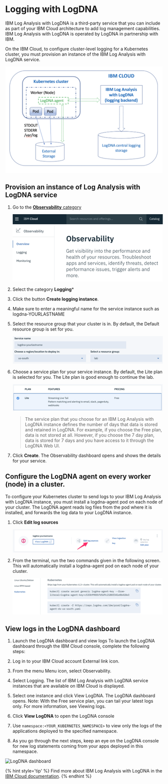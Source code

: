 # Logging with LogDNA

IBM Log Analysis with LogDNA is a third-party service that you can include as part of your IBM Cloud architecture to add log management capabilities. IBM Log Analysis with LogDNA is operated by LogDNA in partnership with IBM.

On the IBM Cloud, to configure cluster-level logging for a Kubernetes cluster, you must provision an instance of the IBM Log Analysis with LogDNA service.

![](./images/logdna-architecture.png)

## Provision an instance of Log Analysis with LogDNA service

1. Go to the [**Observability** category](https://cloud.ibm.com/observe/logging)

    ![](./images/observe-landing.png)

1. Select the category **Logging***

1. Click the button **Create logging instance**.

1. Make sure to enter a meaningful name for the service instance such as logdna-YOURLASTNAME

1. Select the resource group that your cluster is in. By default, the Default resource group is set for you.

    ![](./images/logging-creation.png)

1. Choose a service plan for your service instance. By default, the Lite plan is selected for you. The Lite plan is good enough to continue the lab.

    ![](./images/logging-plan.png)

    > The service plan that you choose for an IBM Log Analysis with LogDNA instance defines the number of days that data is stored and retained in LogDNA. For example, if you choose the Free plan, data is not stored at all. However, if you choose the 7 day plan, data is stored for 7 days and you have access to it through the LogDNA Web UI.

1. Click **Create**. The Observability dashboard opens and shows the details for your service.

## Configure the LogDNA agent on every worker (node) in a cluster.

To configure your Kubernetes cluster to send logs to your IBM Log Analysis with LogDNA instance, you must install a logdna-agent pod on each node of your cluster. The LogDNA agent reads log files from the pod where it is installed, and forwards the log data to your LogDNA instance.

1. Click **Edit log sources**

    ![](./images/logging-configure.png)

1. From the terminal, run the two commands given in the following screen. This will automatically install a logdna-agent pod on each node of your cluster.

    ![](./images/logdna-agents.png)
    

## View logs in the LogDNA dashboard

1. Launch the LogDNA dashboard and view logs
To launch the LogDNA dashboard through the IBM Cloud console, complete the following steps:

1. Log in to your IBM Cloud account External link icon.

1. From the menu Menu icon, select Observability.

1. Select Logging. The list of IBM Log Analysis with LogDNA service instances that are available on IBM Cloud is displayed.

1. Select one instance and click View LogDNA. The LogDNA dashboard opens. Note: With the Free service plan, you can tail your latest logs only. For more information, see Viewing logs.




1. Click **View LogDNA** to open the LogDNA console

1. Use `namespace:<YOUR_KUBERNETES_NAMESPACE>` to view only the logs of the applications deployed to the specified namespace.

1. As you go through the next steps, keep an eye on the LogDNA console for new log statements coming from your apps deployed in this namespace.

![LogDNA dashboard](./images/observability-logging-logdna.png)

{% hint style='tip' %}
Find more about IBM Log Analysis with LogDNA in the [IBM Cloud documentation](https://cloud.ibm.com/docs/services/Log-Analysis-with-LogDNA/index.html#getting-started).
{% endhint %}